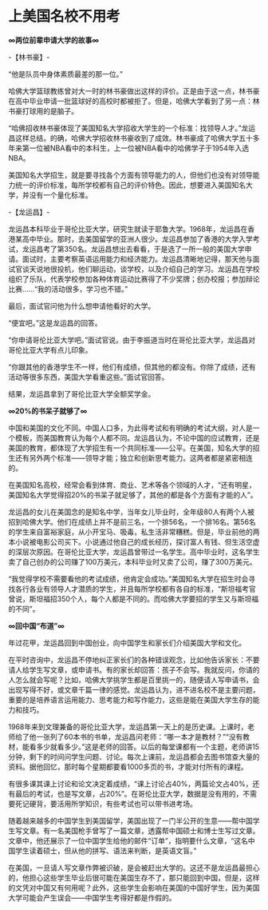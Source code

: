 # 上美国名校不用考

**∞两位前辈申请大学的故事∞**

-【林书豪】- 

“他是队员中身体素质最差的那一位。” 

哈佛大学篮球教练曾对大一时的林书豪做出这样的评价。正是由于这一点，林书豪在高中毕业申请一批篮球好的高校时都被拒了。但是，哈佛大学看到了另一点：林书豪打球用的是脑子。 

“哈佛招收林书豪体现了美国知名大学招收大学生的一个标准：找领导人才。”龙运昌这样总结。的确，哈佛大学招收林书豪收到了成效。林书豪成了哈佛大学五十多年来第一位被NBA看中的本科生，上一位被NBA看中的哈佛学子于1954年入选NBA。 

美国知名大学招生，就是要寻找各个方面有领导能力的人，但他们也没有对领导能力统一的评价标准，每所学校都有自己的评价特色。因此，想要进入美国知名大学，并没有一个量化标准。 

-【龙运昌】- 

龙运昌本科毕业于哥伦比亚大学，研究生就读于耶鲁大学。1968年，龙运昌在香港某高中毕业。那时，去美国留学的亚洲人很少。龙运昌参加了香港的大学入学考试，龙运昌考了第350名。龙运昌想出去看看，于是选了一所一般的美国大学申请。面试时，主要考察英语运用能力和经济能力。龙运昌清晰地记得，那天他与面试官谈天说地很投机，他们聊运动，谈学校，以及介绍自己的学习。龙运昌在学校组织了乐队，代表学校参加各种体育运动比赛得了不少奖牌；创办校报；参加辩论比赛……“我的活动很多，学习也不错。” 

最后，面试官问他为什么想申请他看好的大学。 

“便宜吧。”这是龙运昌的回答。 

“你申请哥伦比亚大学吧。”面试官说。由于李振道当时在哥伦比亚大学，龙运昌对哥伦比亚大学有点儿印象。 

“你跟其他的香港学生不一样，他们有成绩，但其他的都没有。你除了成绩，还有活动等很多东西，美国大学看重这些。”面试官回答。 

结果，龙运昌拿到了哥伦比亚大学全额奖学金。 

**∞20%的书呆子就够了∞**

中国和美国的文化不同。中国人口多，为此得考试和有明确的考试大纲，对人是一个模板，而美国教育认为每个人都不同。龙运昌认为，不论中国的应试教育，还是美国的教育，都体现了大学招生有一个共同标准——公平。在美国，知名大学的招生还有另外两个标准——领导才能；独立和创新思考能力。这两者都是紧密相连的。 

在美国知名高校，经常会看到体育、商业、艺术等各个领域的人才，“还有明星，美国知名大学觉得招20%的书呆子就足够了，其他的都是各个方面有才能的人”。 

龙运昌的女儿在美国念的是知名中学，当年女儿毕业时，全年级80人有两个人被招到哈佛大学。他们在成绩上并不是前三名，一个排56名，一个排16名。第56名的学生来自富裕家庭，从小开宝马、吸毒，私生活非常糟糕。但是，毕业前他的两本小说被电影公司买下。小说通过他自己的成长经历，探讨富人有钱、但生活空虚的深层次原因。在哥伦比亚大学，龙运昌曾带过一名学生。高中毕业时，这名学生卖了自己创办的公司赚了100万美元，本科毕业时又卖了公司，赚了300万美元。 

“我觉得学校不需要看他的考试成绩，他肯定会成功。”美国知名大学在招生时会寻找各行各业有领导人才潜质的学生，并且每所学校都有各自的标准，“斯坦福考官曾说，斯坦福招350个人，每个人都是不同的。而哈佛大学要招的学生又与斯坦福的不同”。 

**∞回中国“布道”∞**

年过花甲，龙运昌回到中国创业，向中国学生和家长们介绍美国大学和文化。 

在平时咨询中，龙运昌不停地纠正家长们的各种错误观念，比如他告诉家长：不要请人给学生写文章，或申请书。有的家长却回答：孩子不会写。我就反问，你请的人怎么就会写呢？比如，哈佛大学挑学生都是百里挑一的，随便请人写申请书，会出现写得不好，或文章千篇一律的感觉。龙运昌认为，进不进名校不是主要问题，重要的是培养语言运用能力、思考能力和写作能力，这些是能在美国大学生存的能力和技巧。 

1968年来到文理兼备的哥伦比亚大学，龙运昌第一天上的是历史课。上课时，老师给了他一张列了60本书的书单，龙运昌问老师：“哪一本才是教材？”“没有教材，能看多少就看多少。”这是老师的回答。以后的每堂课都有一个主题，老师讲15分钟，剩下的时间问学生问题、讨论。每次上课前，龙运昌都会去图书馆查大量的资料。据他回忆，那时每个星期都要看1000多页的书，才能对付所有的课程。 

有很多课其课上讨论和论文决定着成绩，“课上讨论占40%，两篇论文占40%，还有最后的考试，也是写文章，占20%”。在哥伦比亚大学，数据是没有用的，不需要死记硬背，要活用所学知识，有些考试也可以带书进考场。 

随着越来越多的中国学生到美国留学，美国出现了一门半公开的生意——帮中国学生写文章。有一名美国枪手曾写了一篇文章，透露帮中国硕士和博士生写过文章。文章中，他还展示了一位中国学生给他的邮件“订单”，指明要什么文章，“这名中国学生读着硕士，但从他的拼写、语法来判断，是英语文盲。” 

在美国，一旦请人写文章作弊被识破，是会被赶出大学的。这还不是龙运昌最担心的，他担心这些学生毕业后很可能在美国生存不了，那只能回到中国，但是，这样的文凭对中国又有何用呢？此外，这些学生会影响在美国的中国好学生，因为美国大学可能会产生误会——中国学生考得好都是作假的。